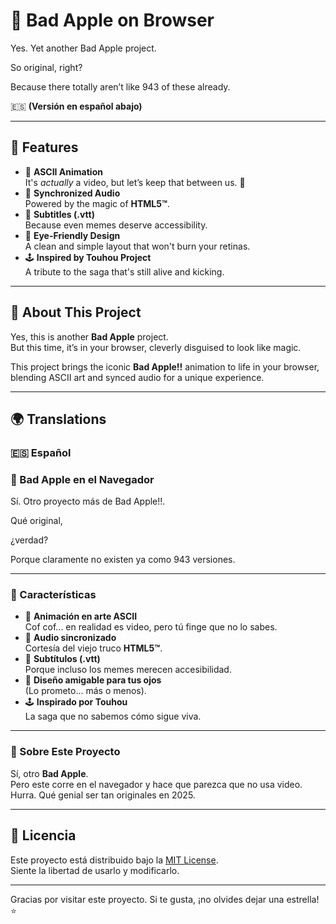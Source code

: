 # 🎴 Bad Apple on Browser

Yes. Yet another Bad Apple project. 

So original, right? 

Because there totally aren’t like 943 of these already. 

🇪🇸 **(Versión en español abajo)**

---

## 🌟 Features

- 🎥 **ASCII Animation**  
  It's *actually* a video, but let’s keep that between us. 🤫
- 🎵 **Synchronized Audio**  
  Powered by the magic of **HTML5™**.
- 📝 **Subtitles (.vtt)**  
  Because even memes deserve accessibility.
- 🎨 **Eye-Friendly Design**  
  A clean and simple layout that won't burn your retinas.
- 🕹️ **Inspired by Touhou Project**  
  A tribute to the saga that's still alive and kicking.

---

## 🚀 About This Project

Yes, this is another **Bad Apple** project.  
But this time, it’s in your browser, cleverly disguised to look like magic.  

This project brings the iconic **Bad Apple!!** animation to life in your browser, blending ASCII art and synced audio for a unique experience.  

---

## 🌍 Translations

### 🇪🇸 Español

### 🎴 Bad Apple en el Navegador

Sí. Otro proyecto más de Bad Apple!!. 

Qué original, 

¿verdad? 

Porque claramente no existen ya como 943 versiones.

---

### 🌟 Características

- 🎥 **Animación en arte ASCII**  
  Cof cof... en realidad es video, pero tú finge que no lo sabes.
- 🎵 **Audio sincronizado**  
  Cortesía del viejo truco **HTML5™**.
- 📝 **Subtítulos (.vtt)**  
  Porque incluso los memes merecen accesibilidad.
- 🎨 **Diseño amigable para tus ojos**  
  (Lo prometo... más o menos).
- 🕹️ **Inspirado por Touhou**  
  La saga que no sabemos cómo sigue viva.

---

### 🚀 Sobre Este Proyecto

Sí, otro **Bad Apple**.  
Pero este corre en el navegador y hace que parezca que no usa video.  
Hurra. Qué genial ser tan originales en 2025.

---

## 📄 Licencia

Este proyecto está distribuido bajo la [MIT License](LICENSE).  
Siente la libertad de usarlo y modificarlo.

---

Gracias por visitar este proyecto. Si te gusta, ¡no olvides dejar una estrella! ⭐
